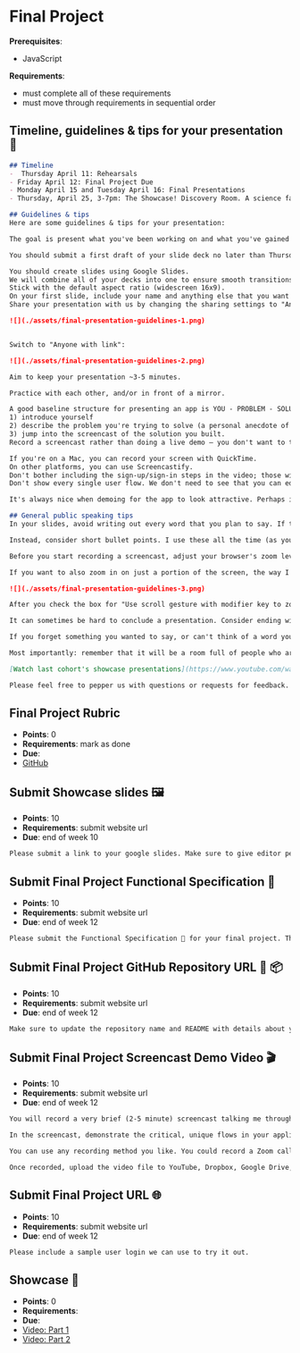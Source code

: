 # Final Project

**Prerequisites**:
- JavaScript

**Requirements**:
- must complete all of these requirements
- must move through requirements in sequential order

<!-- TODO: overview -->

## Timeline, guidelines & tips for your presentation 🎤
```md
## Timeline
-  Thursday April 11: Rehearsals
- Friday April 12: Final Project Due
- Monday April 15 and Tuesday April 16: Final Presentations
- Thursday, April 25, 3-7pm: The Showcase! Discovery Room. A science fair style demo where you can network and show off your project with co-workers, friends, and family.

## Guidelines & tips
Here are some guidelines & tips for your presentation:

The goal is present what you've been working on and what you've gained throughout the course.

You should submit a first draft of your slide deck no later than Thursday April 11th, which is when we'll have our rapid-fire rehearsals. "Rapid-fire" means you will present to staff, get feedback, make some updates, present again, get more feedback, make updates — rinse and repeat.

You should create slides using Google Slides.
We will combine all of your decks into one to ensure smooth transitions.
Stick with the default aspect ratio (widescreen 16x9).
On your first slide, include your name and anything else that you want to be displayed while you're walking up to the stage.
Share your presentation with us by changing the sharing settings to "Anyone with link", copying the share link, and submitting it in this assignment:

![](./assets/final-presentation-guidelines-1.png)


Switch to "Anyone with link":

![](./assets/final-presentation-guidelines-2.png)

Aim to keep your presentation ~3-5 minutes.

Practice with each other, and/or in front of a mirror.

A good baseline structure for presenting an app is YOU - PROBLEM - SOLUTION:
1) introduce yourself
2) describe the problem you're trying to solve (a personal anecdote of experiencing the problem is good)
3) jump into the screencast of the solution you built.
Record a screencast rather than doing a live demo — you don't want to take any risks with e.g. the internet going down.

If you're on a Mac, you can record your screen with QuickTime.
On other platforms, you can use Screencastify.
Don't bother including the sign-up/sign-in steps in the video; those will be the same for everyone. Be signed in already and jump straight into the unique parts of the app.
Don't show every single user flow. We don't need to see that you can edit and delete all the things — that is assumed. Focus in on the most interesting/useful flows, or places that were tricky/you're particularly proud of.

It's always nice when demoing for the app to look attractive. Perhaps it's unfair but it's a fact that people don't give as much credit to the same functionality if it doesn't look good. I'm happy to help with CSS/Bootstrap; come grab me and we can pair program.

## General public speaking tips
In your slides, avoid writing out every word that you plan to say. If there's too much text on a slide, your audience will stop paying attention to what you're saying and instead will read the slide.

Instead, consider short bullet points. I use these all the time (as you know) to help me remember what I mean to say, and in what order. But I keep the prompts pretty short, and I use my words to expand.

Before you start recording a screencast, adjust your browser's zoom level to make things as big as you can without making them look awkward.

If you want to also zoom in on just a portion of the screen, the way I do in class, on Mac you enable it in Accessibility Settings:

![](./assets/final-presentation-guidelines-3.png)

After you check the box for "Use scroll gesture with modifier key to zoom", you should be able to hold Control while scrolling up and down to zoom in and out.

It can sometimes be hard to conclude a presentation. Consider ending with a firm "Thank you" (as opposed to rambling on for longer than you intend and then closing with "okay I guess that's it!"). Add a closing slide that says "Thank you" to remind yourself of this.

If you forget something you wanted to say, or can't think of a word you want to use, don't panic. Just keep going — your audience will never know, and won't miss a thing.

Most importantly: remember that it will be a room full of people who are already your fans. Try not to stress (I know it's hard), and try to have fun with it!

[Watch last cohort's showcase presentations](https://www.youtube.com/watch?v=-qE2K8ThbRo)

Please feel free to pepper us with questions or requests for feedback. Thank you!
```

## Final Project Rubric
- **Points**: 0
- **Requirements**:  mark as done
- **Due**: 
- [GitHub](https://github.com/DPI-WE/rubric/blob/main/sdf/final-project/overview.md)

## Submit Showcase slides 🖼️
- **Points**: 10
- **Requirements**: submit website url
- **Due**: end of week 10
```md
Please submit a link to your google slides. Make sure to give editor permissions for presentation and video to anyone with the link.
```

## Submit Final Project Functional Specification 📝
- **Points**: 10
- **Requirements**: submit website url
- **Due**: end of week 12
```md
Please submit the Functional Specification 📝 for your final project. This will be used to evaluate if your final project satisfies the requirements.
```

## Submit Final Project GitHub Repository URL 🔗 📦
- **Points**: 10
- **Requirements**: submit website url
- **Due**: end of week 12
```md
Make sure to update the repository name and README with details about your project. The README normally documents whatever steps are necessary to get the application up and running. If you used a GitHub project for issue tracking make sure to make it public and link to it in the README (or as a comment on this submission).
```

## Submit Final Project Screencast Demo Video 🎬
- **Points**: 10
- **Requirements**: submit website url
- **Due**: end of week 12
```md
You will record a very brief (2-5 minute) screencast talking me through your application. What is the name? What problem does it solve? Who is it for? How does it solve this problem? Imagine that in the future some day you will interview for a position as a product manager, and this screencast will be your way of demonstrating that you rolled up your sleeves and learned how to code at one point.

In the screencast, demonstrate the critical, unique flows in your application. You don't have to walk me through signing-up and signing-in as each user; those are not unique flows. It's usually helpful to pre-create some users and other sample data before starting your recording.

You can use any recording method you like. You could record a Zoom call where you are the only participant and sharing your screen. [Screencastify](https://chrome.google.com/webstore/detail/screencastify-screen-vide/mmeijimgabbpbgpdklnllpncmdofkcpn/related?hl=en) is a free Chrome extension. [Loom](https://www.loom.com/) is also a great option.

Once recorded, upload the video file to YouTube, Dropbox, Google Drive, or whatever service you prefer; but whatever you choose, you must be able to share a link with us **that does not require signing in**. In other words, **anyone with the link** should be able to view the video. On YouTube, this is known as an Unlisted (not Private) video.
```

## Submit Final Project URL 🌐
- **Points**: 10
- **Requirements**: submit website url
- **Due**: end of week 12
```md
Please include a sample user login we can use to try it out.
```

## Showcase 🎉
- **Points**: 0
- **Requirements**: 
- **Due**:
- [Video: Part 1](https://youtu.be/B7uhhCTt43M)
- [Video: Part 2](https://youtu.be/zWwDM8EDT9c)
